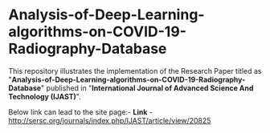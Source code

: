 # Analysis-of-Deep-Learning-algorithms-on-COVID-19-Radiography-Database

This repository illustrates the implementation of the Research Paper titled as "**Analysis-of-Deep-Learning-algorithms-on-COVID-19-Radiography-Database**" published in "**International Journal of Advanced Science And Technology (IJAST)**".

Below link can lead to the site page:-
**Link** - http://sersc.org/journals/index.php/IJAST/article/view/20825

